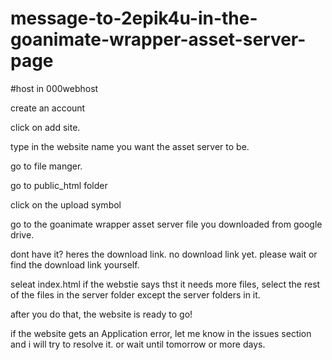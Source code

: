 # message-to-2epik4u-in-the-goanimate-wrapper-asset-server-page

#host in 000webhost

create an account

click on add site.

type in the website name you want the asset server to be.

go to file manger.

go to public_html folder

click on the upload symbol

go to the goanimate wrapper asset server file you downloaded from google drive.

dont have it? heres the download link. no download link yet. please wait or find the download link yourself.

seleat index.html
if the webstie says thst it needs more files, select the rest of the files in the server folder except the server folders in it.

after you do that, the website is ready to go!

if the website gets an Application error, let me know in the issues section and i will try to resolve it. or wait until tomorrow or more days.

